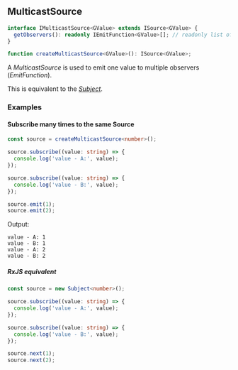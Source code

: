 ## MulticastSource

```ts
interface IMulticastSource<GValue> extends ISource<GValue> {
  getObservers(): readonly IEmitFunction<GValue>[]; // readonly list of observers for this source
}
```

```ts
function createMulticastSource<GValue>(): ISource<GValue>;
```

A *MulticastSource* is used to emit one value to multiple observers (*EmitFunction*).

This is equivalent to the *[Subject](https://rxjs-dev.firebaseapp.com/guide/subject)*.

### Examples

#### Subscribe many times to the same Source

```ts
const source = createMulticastSource<number>();

source.subscribe((value: string) => {
  console.log('value - A:', value);
});

source.subscribe((value: string) => {
  console.log('value - B:', value);
});

source.emit(1);
source.emit(2);
```

Output:

```text
value - A: 1
value - B: 1
value - A: 2
value - B: 2
```

##### RxJS equivalent

```ts
const source = new Subject<number>();

source.subscribe((value: string) => {
  console.log('value - A:', value);
});

source.subscribe((value: string) => {
  console.log('value - B:', value);
});

source.next(1);
source.next(2);
```

